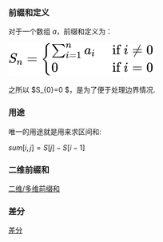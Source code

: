 ### 前缀和定义
对于一个数组 $a$，前缀和定义为：

![presum.svg](presum.svg)

之所以 $S_{0}=0 $，是为了便于处理边界情况.

### 用途

唯一的用途就是用来求区间和:

$sum[i,j]=S[j]-S[i-1]$

### 二维前缀和

[二维/多维前缀和](https://oi-wiki.org/basic/prefix-sum/#%E4%BA%8C%E7%BB%B4%E5%A4%9A%E7%BB%B4%E5%89%8D%E7%BC%80%E5%92%8C)

### 差分

[差分](https://oi-wiki.org/basic/prefix-sum/#%E5%B7%AE%E5%88%86)
